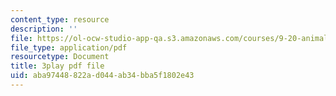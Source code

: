 ```yaml
---
content_type: resource
description: ''
file: https://ol-ocw-studio-app-qa.s3.amazonaws.com/courses/9-20-animal-behavior-fall-2013/aba97448822ad044ab34bba5f1802e43_472232.pdf
file_type: application/pdf
resourcetype: Document
title: 3play pdf file
uid: aba97448-822a-d044-ab34-bba5f1802e43
---
```

